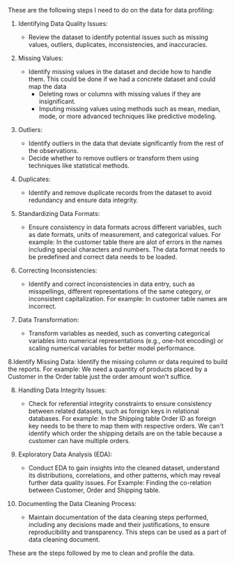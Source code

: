These are the following steps I need to do on the data for data profiling:
1. Identifying Data Quality Issues:
   - Review the dataset to identify potential issues such as missing values, outliers, duplicates, inconsistencies, and inaccuracies.

2. Missing Values:
   - Identify missing values in the dataset and decide how to handle them. This could be done if we had a concrete dataset and could map the data
     - Deleting rows or columns with missing values if they are insignificant.
     - Imputing missing values using methods such as mean, median, mode, or more advanced techniques like predictive modeling.

3. Outliers:
   - Identify outliers in the data that deviate significantly from the rest of the observations.
   - Decide whether to remove outliers or transform them using techniques like statistical methods.

4. Duplicates:
   - Identify and remove duplicate records from the dataset to avoid redundancy and ensure data integrity.

5. Standardizing Data Formats:
   - Ensure consistency in data formats across different variables, such as date formats, units of measurement, and categorical values. For example: In the customer table there are alot of errors in the names including special characters and numbers. The data format needs to be predefined and correct data needs to be loaded.

6. Correcting Inconsistencies:
   - Identify and correct inconsistencies in data entry, such as misspellings, different representations of the same category, or inconsistent capitalization. For example: In customer table names are incorrect.

7. Data Transformation:
   - Transform variables as needed, such as converting categorical variables into numerical representations (e.g., one-hot encoding) or scaling numerical variables for better model performance.

8.Identify Missing Data:
Identify the missing column or data required to build the reports. For example: We need a quantity of products placed by a Customer in the Order table just the order amount won't suffice. 

8. Handling Data Integrity Issues:
   - Check for referential integrity constraints to ensure consistency between related datasets, such as foreign keys in relational databases. For example: In the Shipping table Order ID as foreign key needs to be there to map them with respective orders. We can't identify which order the shipping details are on the table because a customer can have multiple orders.

9. Exploratory Data Analysis (EDA):
   - Conduct EDA to gain insights into the cleaned dataset, understand its distributions, correlations, and other patterns, which may reveal further data quality issues. For Example: Finding the co-relation between Customer, Order and Shipping table.

10. Documenting the Data Cleaning Process:
    - Maintain documentation of the data cleaning steps performed, including any decisions made and their justifications, to ensure reproducibility and transparency. This steps can be used as a part of data cleaning document.

These are the steps followed by me to clean and profile the data.
